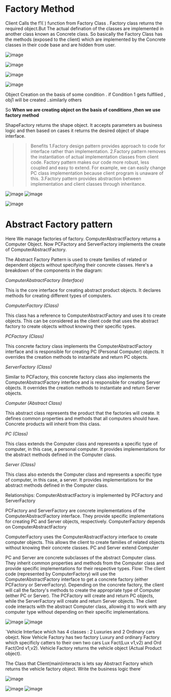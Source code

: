 # Factory Method

Client Calls the f1( ) function from Factory Class . Factory class returns the required object.But The actual defination of the classes are implemented in another class known as Concrete class. So basically the Factory Class has the methods (exposed to the client) which are implemented by the Concrete classes in their code base and are hidden from user.

![image](p1.png)

![image](p2.png)

![image](p3.png)

![image](p4.png)


Object Creation on the basis of some condition . 
if Condition 1 gets fulfllied , obj1 will be created ..similarly others

So **When we are creating object on the basis of conditions ,then we use factory method**

ShapeFactory returns the shape object. It accepts parameters as business logic and then based on cases it returns the desired object of shape interface.


>>Benefits
1.Factory design pattern provides approach to code for interface rather than implementation.
2.Factory pattern removes the instantiation of actual implementation classes from client code. Factory pattern makes our code more robust, less coupled and easy to extend. For example, we can easily change PC class implementation because client program is unaware of this.
3.Factory pattern provides abstraction between implementation and client classes through inheritance.


![image](pp1.png)
![image](pp2.png)

![image](FM1.png)



# Abstract Factory pattern



Here We manage factories of factory.
ComputerAbstractFactory returns a Computer Object.
Now  PCFactory and ServerFactory implements the create of ComputerAbstractFactory.

The Abstract Factory Pattern is used to create families of related or dependent objects without specifying their concrete classes. Here's a breakdown of the components in the diagram:

*ComputerAbstractFactory (Interface)*

This is the core interface for creating abstract product objects. It declares methods for creating different types of computers.

*ComputerFactory (Class)*

This class has a reference to ComputerAbstractFactory and uses it to create objects. This can be considered as the client code that uses the abstract factory to create objects without knowing their specific types.

*PCFactory (Class)*

This concrete factory class implements the ComputerAbstractFactory interface and is responsible for creating PC (Personal Computer) objects. It overrides the creation methods to instantiate and return PC objects.

*ServerFactory (Class)*

Similar to PCFactory, this concrete factory class also implements the ComputerAbstractFactory interface and is responsible for creating Server objects. It overrides the creation methods to instantiate and return Server objects.

*Computer (Abstract Class)*

This abstract class represents the product that the factories will create. It defines common properties and methods that all computers should have. Concrete products will inherit from this class.

*PC (Class)*

This class extends the Computer class and represents a specific type of computer, in this case, a personal computer. It provides implementations for the abstract methods defined in the Computer class.

*Server (Class)*

This class also extends the Computer class and represents a specific type of computer, in this case, a server. It provides implementations for the abstract methods defined in the Computer class.

Relationships:
ComputerAbstractFactory is implemented by PCFactory and ServerFactory

PCFactory and ServerFactory are concrete implementations of the ComputerAbstractFactory interface. They provide specific implementations for creating PC and Server objects, respectively.
ComputerFactory depends on ComputerAbstractFactory

ComputerFactory uses the ComputerAbstractFactory interface to create computer objects. This allows the client to create families of related objects without knowing their concrete classes.
PC and Server extend Computer

PC and Server are concrete subclasses of the abstract Computer class. They inherit common properties and methods from the Computer class and provide specific implementations for their respective types.
Flow:
The client code (represented by ComputerFactory) will use the ComputerAbstractFactory interface to get a concrete factory (either PCFactory or ServerFactory).
Depending on the concrete factory, the client will call the factory's methods to create the appropriate type of Computer (either PC or Server).
The PCFactory will create and return PC objects, while the ServerFactory will create and return Server objects.
The client code interacts with the abstract Computer class, allowing it to work with any computer type without depending on their specific implementations.

![image](FM2.png)
![image](FM6.png)


`Vehicle Interface which has 4 classes : 2 Luxuries and 2 Ordinary cars obejct. 
Now Vehicle Factory has two factory Luxury and ordinary Factory which specificly catters to their own two cars Lux Fact(Lux v1,v2) and Ord Fact(Ord v1,v2).
Vehicle Factory returns the vehicle object (Actual Product object).

The Class that Client(main)interacts is lets say Abstract Factory which returns the vehicle factory  object. Write the business logic there`






![image](FM3.png)

![image](FM4.png)
![image](FM5.png)
